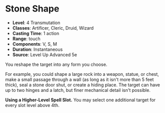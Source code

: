 # Stone Shape

- **Level**: 4 Transmutation
- **Classes**: Artificer, Cleric, Druid, Wizard
- **Casting Time**: 1 action
- **Range**: touch
- **Components**: V, S, M
- **Duration**: Instantaneous
- **Source**: Level Up Advanced 5e

You reshape the target into any form you choose.

For example, you could shape a large rock into a weapon, statue, or chest, make a small passage through a wall (as long as it isn't more than 5 feet thick), seal a stone door shut, or create a hiding place. The target can have up to two hinges and a latch, but finer mechanical detail isn't possible.

**Using a Higher-Level Spell Slot.** You may select one additional target for every slot level above 4th.

